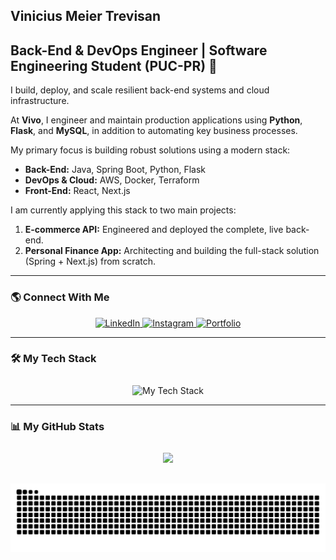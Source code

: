 ## Vinicius Meier Trevisan
## Back-End & DevOps Engineer | Software Engineering Student (PUC-PR) 🚀

I build, deploy, and scale resilient back-end systems and cloud infrastructure.

At **Vivo**, I engineer and maintain production applications using **Python**, **Flask**, and **MySQL**, in addition to automating key business processes.

My primary focus is building robust solutions using a modern stack:
* **Back-End:** Java, Spring Boot, Python, Flask
* **DevOps & Cloud:** AWS, Docker, Terraform
* **Front-End:** React, Next.js

I am currently applying this stack to two main projects:
1.  **E-commerce API:** Engineered and deployed the complete, live back-end.
2.  **Personal Finance App:** Architecting and building the full-stack solution (Spring + Next.js) from scratch.

---

### 🌎 Connect With Me

<div align="center">
  <a href="https://www.linkedin.com/in/vinicius-meier-trevisan-741b66329/" target="_blank">
    <img src="https://img.shields.io/badge/LinkedIn-0077B5?style=for-the-badge&logo=linkedin&logoColor=white" alt="LinkedIn">
  </a>
  <a href="https://www.instagram.com/vinii.trevisan/" target="_blank">
    <img src="https://img.shields.io/badge/Instagram-E4405F?style=for-the-badge&logo=instagram&logoColor=white" alt="Instagram">
  </a>
  <a href="https://vinimtrevisan.github.io/Portfolio/" target="_blank">
    <img src="https://img.shields.io/badge/Portfolio-000000?style=for-the-badge&logo=google-chrome&logoColor=white" alt="Portfolio">
  </a>
</div>

---

### 🛠️ My Tech Stack

<div align="center" style="padding-top: 10px;">
  <img src="https://skillicons.dev/icons?i=java,spring,python,flask,react,aws,docker,terraform,mysql,postgresql" alt="My Tech Stack"/>
</div>

---

### 📊 My GitHub Stats

<div align="center" style="padding-top: 10px;">
  <a href="https://github.com/VinimTrevisan">
    <img height="180em" src="https://github-readme-stats.vercel.app/api?username=VinimTrevisan&show_icons=true&theme=dark&include_all_commits=true&count_private=true"/>
  </a>
</div>

<div align="center" style="padding-top: 30px;">
  <img src="https://raw.githubusercontent.com/VinimTrevisan/VinimTrevisan/output/github-contribution-grid-snake-dark.svg" alt="GitHub Contribution Snake Animation"/>
</div>
